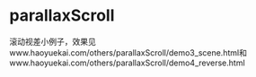 # parallaxScroll

滚动视差小例子，效果见www.haoyuekai.com/others/parallaxScroll/demo3_scene.html和www.haoyuekai.com/others/parallaxScroll/demo4_reverse.html
